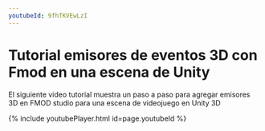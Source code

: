 ```yaml
---
youtubeId: 9fhTKVEwLzI
---      
```



# Tutorial emisores de eventos 3D con Fmod en una escena de Unity

El siguiente video tutorial muestra un paso a paso para agregar emisores 3D en FMOD studio para una escena de videojuego en Unity 3D

{% include youtubePlayer.html id=page.youtubeId %}

